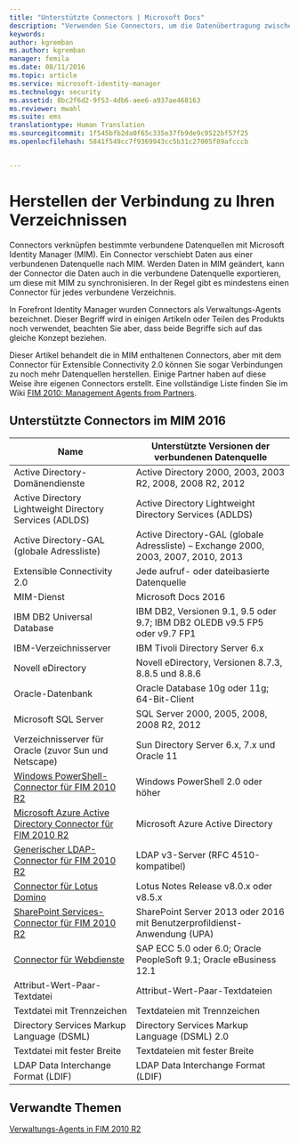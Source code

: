 ```yaml
---
title: "Unterstützte Connectors | Microsoft Docs"
description: "Verwenden Sie Connectors, um die Datenübertragung zwischen MIM und Ihren Verzeichnissen zu verwalten."
keywords: 
author: kgremban
ms.author: kgremban
manager: femila
ms.date: 08/11/2016
ms.topic: article
ms.service: microsoft-identity-manager
ms.technology: security
ms.assetid: 8bc2f6d2-9f53-4db6-aee6-a937ae468163
ms.reviewer: mwahl
ms.suite: ems
translationtype: Human Translation
ms.sourcegitcommit: 1f545bfb2da0f65c335e37fb9de9c9522bf57f25
ms.openlocfilehash: 5841f549cc7f9369943cc5b31c27005f89afcccb


---
```


# <a name="connect-to-your-directories"></a>Herstellen der Verbindung zu Ihren Verzeichnissen

Connectors verknüpfen bestimmte verbundene Datenquellen mit Microsoft Identity Manager (MIM). Ein Connector verschiebt Daten aus einer verbundenen Datenquelle nach MIM. Werden Daten in MIM geändert, kann der Connector die Daten auch in die verbundene Datenquelle exportieren, um diese mit MIM zu synchronisieren. In der Regel gibt es mindestens einen Connector für jedes verbundene Verzeichnis.

In Forefront Identity Manager wurden Connectors als Verwaltungs-Agents bezeichnet. Dieser Begriff wird in einigen Artikeln oder Teilen des Produkts noch verwendet, beachten Sie aber, dass beide Begriffe sich auf das gleiche Konzept beziehen.

Dieser Artikel behandelt die in MIM enthaltenen Connectors, aber mit dem Connector für Extensible Connectivity 2.0 können Sie sogar Verbindungen zu noch mehr Datenquellen herstellen. Einige Partner haben auf diese Weise ihre eigenen Connectors erstellt. Eine vollständige Liste finden Sie im Wiki [FIM 2010: Management Agents from Partners](http://social.technet.microsoft.com/wiki/contents/articles/1589.fim-2010-management-agents-from-partners.aspx).

## <a name="supported-connectors-in-mim-2016"></a>Unterstützte Connectors im MIM 2016

| Name | Unterstützte Versionen der verbundenen Datenquelle |
| ---- | ----------------------------------------------- |
| Active Directory-Domänendienste | Active Directory 2000, 2003, 2003 R2, 2008, 2008 R2, 2012 |
| Active Directory Lightweight Directory Services (ADLDS) | Active Directory Lightweight Directory Services (ADLDS) |
| Active Directory-GAL (globale Adressliste) | Active Directory-GAL (globale Adressliste) – Exchange 2000, 2003, 2007, 2010, 2013 |
| Extensible Connectivity 2.0 | Jede aufruf- oder dateibasierte Datenquelle |
| MIM-Dienst | Microsoft Docs 2016 |
| IBM DB2 Universal Database | IBM DB2, Versionen 9.1, 9.5 oder 9.7; IBM DB2 OLEDB v9.5 FP5 oder v9.7 FP1 |
| IBM-Verzeichnisserver | IBM Tivoli Directory Server 6.x |
| Novell eDirectory | Novell eDirectory, Versionen 8.7.3, 8.8.5 und 8.8.6 |
| Oracle-Datenbank | Oracle Database 10g oder 11g; 64-Bit-Client |
| Microsoft SQL Server | SQL Server 2000, 2005, 2008, 2008 R2, 2012 |
| Verzeichnisserver für Oracle (zuvor Sun und Netscape) | Sun Directory Server 6.x, 7.x und Oracle 11 |
| [Windows PowerShell-Connector für FIM 2010 R2](https://msdn.microsoft.com/en-us/library/dn640417.aspx) | Windows PowerShell 2.0 oder höher |
| [Microsoft Azure Active Directory Connector für FIM 2010 R2](https://msdn.microsoft.com/en-us/library/dn511001.aspx) | Microsoft Azure Active Directory |
| [Generischer LDAP-Connector für FIM 2010 R2](https://msdn.microsoft.com/en-us/library/dn510997.aspx) | LDAP v3-Server (RFC 4510-kompatibel) |
| [Connector für Lotus Domino](https://msdn.microsoft.com/en-us/library/hh859750.aspx) | Lotus Notes Release v8.0.x oder v8.5.x |
| [SharePoint Services-Connector für FIM 2010 R2](https://msdn.microsoft.com/en-us/library/dn511003.aspx) | SharePoint Server 2013 oder 2016 mit Benutzerprofildienst-Anwendung (UPA) |
| [Connector für Webdienste](https://www.microsoft.com/en-us/download/details.aspx?id=51495) | SAP ECC 5.0 oder 6.0; Oracle PeopleSoft 9.1; Oracle eBusiness 12.1 |
| Attribut-Wert-Paar-Textdatei | Attribut-Wert-Paar-Textdateien |
| Textdatei mit Trennzeichen | Textdateien mit Trennzeichen |
| Directory Services Markup Language (DSML) | Directory Services Markup Language (DSML) 2.0 |
| Textdatei mit fester Breite | Textdateien mit fester Breite |
| LDAP Data Interchange Format (LDIF) | LDAP Data Interchange Format (LDIF) |

## <a name="related-topics"></a>Verwandte Themen

[Verwaltungs-Agents in FIM 2010 R2](https://technet.microsoft.com/library/jj133885.aspx)



<!--HONumber=Nov16_HO2-->


